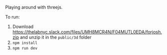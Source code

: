 Playing around with threejs.

To run:

1. Download https://thelabnyc.slack.com/files/UMH8MCR4N/F04MUTL0EDA/forjosh.zip and unzip it in the `public/3d` folder
2. `npm install`
3. `npm run dev`
